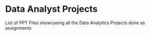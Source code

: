 # Data Analyst Projects
List of PPT Files showcasing all the Data Analytics Projects done as assignments

